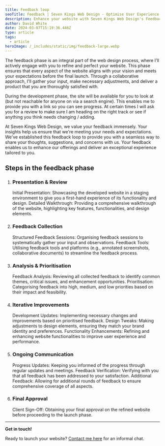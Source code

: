 ```yaml
---
title: Feedback loop
seoTitle: Feedback | Seven Kings Web Design - Optimise User Experience
description: Enhance your website with Seven Kings Web Design's Feedback Loop service, ensuring continuous improvement and optimal user experience.
author: David White
date: 2024-03-07T15:19:36.446Z
type: article
tags:
  - article
heroImage: /_includes/static/img/feedback-large.webp
---
```

The feedback phase is an integral part of the web design process, where I'll actively engage with you to refine and perfect your website. This phase ensures that every aspect of the website aligns with your vision and meets your expectations before the final launch. Through a collaborative approach, I'll gather your input, make necessary adjustments, and deliver a product that you are thoroughly satisfied with.

During the development phase, the site will be available for you to look at (but not reachable for anyone on via a search engine). This enables me to provide you with a link so you can see progress.  At certain times I will ask you for a review to make sure I am heading on the right track or see if anything you think needs changing / adding.

At Seven Kings Web Design, we value your feedback immensely. Your insights help us ensure that we're meeting your needs and expectations. We've established this feedback loop to provide you with a seamless way to share your thoughts, suggestions, and concerns with us. Your feedback enables us to enhance our offerings and deliver an exceptional experience tailored to you.

## **Steps in the feedback phase**

1. ### Presentation & Review

   Initial Presentation: Showcasing the developed website in a staging environment to give you a first-hand experience of its functionality and design.
   Detailed Walkthrough: Providing a comprehensive walkthrough of the website, highlighting key features, functionalities, and design elements.
2. ### Feedback Collection

   Structured Feedback Sessions: Organising feedback sessions to systematically gather your input and observations.
   Feedback Tools: Utilising feedback tools and platforms (e.g., annotated screenshots, collaborative documents) to streamline the feedback process.
3. ### Analysis & Prioritisation

   Feedback Analysis: Reviewing all collected feedback to identify common themes, critical issues, and enhancement opportunities.
   Prioritisation: Categorising feedback into high, medium, and low priorities based on their impact and feasibility.
4. ### Iterative Improvements

   Development Updates: Implementing necessary changes and improvements based on prioritised feedback.
   Design Tweaks: Making adjustments to design elements, ensuring they match your brand identity and preferences.
   Functionality Enhancements: Refining and enhancing website functionalities to improve user experience and performance.
5. ### Ongoing Communication

   Progress Updates: Keeping you informed of the progress through regular updates and meetings.
   Feedback Verification: Verifying with you that all feedback has been addressed to your satisfaction.
   Additional Feedback: Allowing for additional rounds of feedback to ensure comprehensive coverage of all aspects.
6. ### Final Approval

   Client Sign-Off: Obtaining your final approval on the refined website before proceeding to the launch phase.

- - -

**Get in touch!**

Ready to launch your website? [Contact me here](/about/) for an informal chat.
